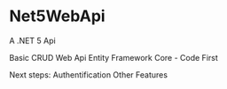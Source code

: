 ﻿# Net5WebApi
A .NET 5 Api 

Basic CRUD Web Api
Entity Framework Core - Code First

Next steps:
Authentification
Other Features

